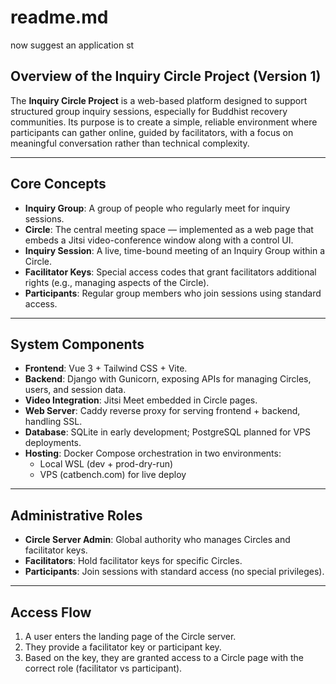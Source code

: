 # readme.md
<!-- InquiryCircle – Notes – 8/24/2025 at 9:31 PM ET -->
now suggest an application st

## Overview of the Inquiry Circle Project (Version 1)

The **Inquiry Circle Project** is a web-based platform designed to support structured group inquiry sessions, especially for Buddhist recovery communities. Its purpose is to create a simple, reliable environment where participants can gather online, guided by facilitators, with a focus on meaningful conversation rather than technical complexity.

---

## Core Concepts
- **Inquiry Group**: A group of people who regularly meet for inquiry sessions.  
- **Circle**: The central meeting space — implemented as a web page that embeds a Jitsi video-conference window along with a control UI.  
- **Inquiry Session**: A live, time-bound meeting of an Inquiry Group within a Circle.  
- **Facilitator Keys**: Special access codes that grant facilitators additional rights (e.g., managing aspects of the Circle).  
- **Participants**: Regular group members who join sessions using standard access.  

---

## System Components
- **Frontend**: Vue 3 + Tailwind CSS + Vite.  
- **Backend**: Django with Gunicorn, exposing APIs for managing Circles, users, and session data.  
- **Video Integration**: Jitsi Meet embedded in Circle pages.  
- **Web Server**: Caddy reverse proxy for serving frontend + backend, handling SSL.  
- **Database**: SQLite in early development; PostgreSQL planned for VPS deployments.  
- **Hosting**: Docker Compose orchestration in two environments:  
  - Local WSL (dev + prod-dry-run)  
  - VPS (catbench.com) for live deploy  

---

## Administrative Roles
- **Circle Server Admin**: Global authority who manages Circles and facilitator keys.  
- **Facilitators**: Hold facilitator keys for specific Circles.  
- **Participants**: Join sessions with standard access (no special privileges).  

---

## Access Flow
1. A user enters the landing page of the Circle server.  
2. They provide a facilitator key or participant key.  
3. Based on the key, they are granted access to a Circle page with the correct role (facilitator vs participant).  
